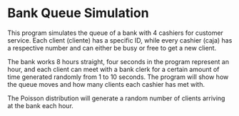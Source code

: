 # Bank Queue Simulation
This program simulates the queue of a bank with 4 cashiers for customer service. Each client (cliente) has a specific ID, while every cashier (caja) has a respective number and can either be busy or free to get a new client. <br>

The bank works 8 hours straight, four seconds in the program represent an hour, and each client can meet with a bank clerk for a certain amount of time generated randomly from 1 to 10 seconds. The program will show how the queue moves and how many clients each cashier has met with. <br>

The Poisson distribution will generate a random number of clients arriving at the bank each hour. 
